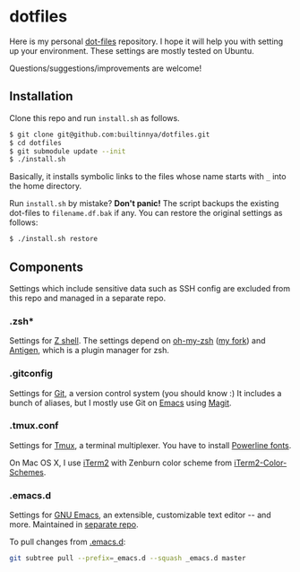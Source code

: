 # dotfiles

Here is my personal [dot-files][] repository.
I hope it will help you with setting up your environment.
These settings are mostly tested on Ubuntu.

[dot-files]: http://en.wikipedia.org/wiki/Dot-file

Questions/suggestions/improvements are welcome!

## Installation

Clone this repo and run `install.sh` as follows.

``` bash
$ git clone git@github.com:builtinnya/dotfiles.git
$ cd dotfiles
$ git submodule update --init
$ ./install.sh
```

Basically, it installs symbolic links to the files whose name starts with `_`
into the home directory.

Run `install.sh` by mistake? **Don't panic!**
The script backups the existing dot-files to `filename.df.bak` if any.
You can restore the original settings as follows:

``` bash
$ ./install.sh restore
```

## Components

Settings which include sensitive data such as SSH config are excluded
from this repo and managed in a separate repo.

### .zsh*
Settings for [Z shell][].
The settings depend on [oh-my-zsh][] ([my fork][]) and [Antigen][],
which is a plugin manager for zsh.

[Z shell]: http://www.zsh.org/
[oh-my-zsh]: https://github.com/robbyrussell/oh-my-zsh
[my fork]: https://github.com/builtinnya/oh-my-zsh
[Antigen]: https://github.com/zsh-users/antigen

### .gitconfig
Settings for [Git][], a version control system (you should know :)
It includes a bunch of aliases, but I mostly use Git on [Emacs][]
using [Magit][].

[Git]: http://git-scm.com/
[Emacs]: http://www.gnu.org/software/emacs/
[Magit]: https://github.com/magit/magit

### .tmux.conf
Settings for [Tmux][], a terminal multiplexer.
You have to install [Powerline fonts][].

[Tmux]: http://tmux.sourceforge.net/
[Powerline fonts]: https://github.com/powerline/fonts

On Mac OS X, I use [iTerm2][] with Zenburn color scheme from
[iTerm2-Color-Schemes][].

[iTerm2]: http://www.iterm2.com/
[iTerm2-Color-Schemes]: https://github.com/mbadolato/iTerm2-Color-Schemes

### .emacs.d
Settings for [GNU Emacs][], an extensible, customizable text editor -- and more.
Maintained in [separate repo][.emacs.d].

To pull changes from [.emacs.d][]:

```bash
git subtree pull --prefix=_emacs.d --squash _emacs.d master
```

[GNU Emacs]: http://www.gnu.org/software/emacs/
  "GNU Emacs - GNU Project - Free Software Foundation (FSF)"

[.emacs.d]: https://github.com/builtinnya/.emacs.d
  "builtinnya/.emacs.d"
